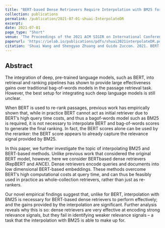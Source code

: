 ```yaml
---
title: "BERT-based Dense Retrievers Require Interpolation with BM25 for Effective Passage Retrieval"
collection: publications
permalink: /publication/2021-07-01-shuai-InterpolateDR
excerpt: 
date: 2021-07-01
page_type: "Short"
venue: 'The Proceedings of the 2021 ACM SIGIR on International Conference on Theory of Information Retrieval (ICTIR 2021)'
paperurl: 'https://ielab.io/publications/pdfs/shuai2021interpolateDR.pdf'
citation: 'Shuai Wang and Shengyao Zhuang and Guido Zuccon. 2021. BERT-based Dense Retrievers Require Interpolation with BM25 for Effective Passage Retrieval. In The Proceedings of the 2021 ACM SIGIR on International Conference on Theory of Information Retrieval (ICTIR 2021).'
---
```

## Abstract
The integration of deep, pre-trained language models, such as BERT, into retrieval and ranking pipelines has shown to provide large effectiveness gains over traditional bag-of-words models in the passage retrieval task. However, the best setup for integrating such deep language models is still unclear.

When BERT is used to re-rank passages, previous work has empirically shown that, while in practice BERT cannot act as initial retriever due to BERT’s high query time costs, and thus a bagof-words model such as BM25 is required, it is not necessary to interpolate BERT and bag-of-words scores to generate the final ranking. In fact, the BERT scores alone can be used by the reranker: the BERT score appears to already capture the relevance signal provided by BM25.

In this paper, we further investigate the topic of interpolating BM25 and BERT-based methods. Unlike previous work that considered the original BERT model, however, here we consider BERTbased dense retrievers (RepBERT and ANCE). Dense retrievers encode queries and documents into low dimensional BERT-based embeddings. These methods overcome BERT’s high computational costs at query time, and can thus be feasibly used in practice as whole-collection retrievers, rather than just as re-rankers.

Our novel empirical findings suggest that, unlike for BERT, interpolation with BM25 is necessary for BERT-based dense retrievers to perform effectively; and the gains provided by the interpolation are significant. Further analysis reveals why this is so: dense retrievers are very effective at encoding strong relevance signals, but they fail in identifying weaker relevance signals – a task that the interpolation with BM25 is able to make up for.
